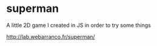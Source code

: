 # superman
A little 2D game I created in JS in order to try some things

http://lab.webarranco.fr/superman/
